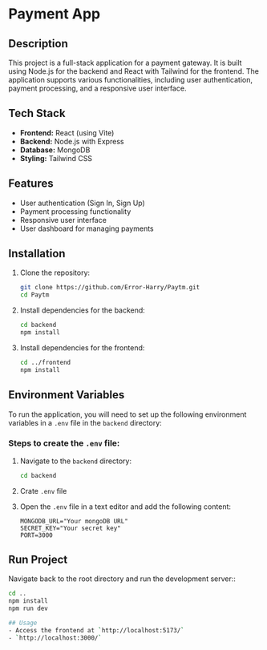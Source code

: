 # Payment App

## Description
This project is a full-stack application for a payment gateway. It is built using Node.js for the backend and React with Tailwind for the frontend. The application supports various functionalities, including user authentication, payment processing, and a responsive user interface.

## Tech Stack
- **Frontend:** React (using Vite)
- **Backend:** Node.js with Express
- **Database:** MongoDB
- **Styling:** Tailwind CSS

## Features
- User authentication (Sign In, Sign Up)
- Payment processing functionality
- Responsive user interface
- User dashboard for managing payments

## Installation

1. Clone the repository:
   ```bash
   git clone https://github.com/Error-Harry/Paytm.git
   cd Paytm
   
2. Install dependencies for the backend:
   ```bash
   cd backend
   npm install
   
3. Install dependencies for the frontend:
   ```bash
   cd ../frontend
   npm install


## Environment Variables

To run the application, you will need to set up the following environment variables in a `.env` file in the `backend` directory:

### Steps to create the `.env` file:

1. Navigate to the `backend` directory:
   ```bash
   cd backend

2. Crate `.env` file
3. Open the `.env` file in a text editor and add the following content:

   ```plaintext
   MONGODB_URL="Your mongoDB URL"
   SECRET_KEY="Your secret key"
   PORT=3000
## Run Project
Navigate back to the root directory and run the development server::
   ```bash
   cd ..
   npm install
   npm run dev

## Usage
- Access the frontend at `http://localhost:5173/`
- `http://localhost:3000/`
